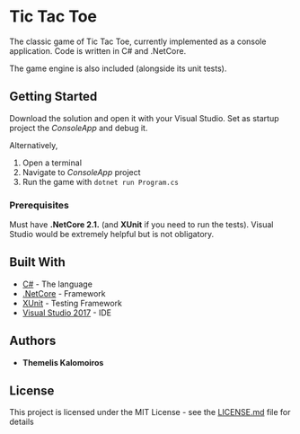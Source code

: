 # Tic Tac Toe

The classic game of Tic Tac Toe, currently implemented as a console application. 
Code is written in C# and .NetCore. 

The game engine is also included (alongside its unit tests).

## Getting Started

Download the solution and open it with your Visual Studio.
Set as startup project the *ConsoleApp* and debug it. 

Alternatively, 
1. Open a terminal
2. Navigate to *ConsoleApp* project
3. Run the game with `dotnet run Program.cs`

### Prerequisites

Must have **.NetCore 2.1.** (and **XUnit** if you need to run the tests).
Visual Studio would be extremely helpful but is not obligatory.

## Built With

* [C#](https://docs.microsoft.com/en-us/dotnet/csharp/) - The language
* [.NetCore](https://dotnet.microsoft.com/download/dotnet-core/2.1) - Framework
* [XUnit](https://xunit.net/) - Testing Framework
* [Visual Studio 2017](https://visualstudio.microsoft.com/vs/whatsnew/) - IDE

## Authors

* **Themelis Kalomoiros**

## License

This project is licensed under the MIT License - see the [LICENSE.md](LICENSE.md) file for details
